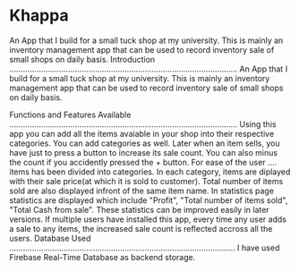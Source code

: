 # Khappa
 An App that I build for a small tuck shop at my university. This is mainly an inventory management app that can be used to record inventory sale of small shops on daily basis.
Introduction ..................................................................................................... An App that I build for a small tuck shop at my university. This is mainly an inventory management app that can be used to record inventory sale of small shops on daily basis.

Functions and Features Available ..................................................................................................... Using this app you can add all the items avaiable in your shop into their respective categories. You can add categories as well. Later when an item sells, you have just to press a button to increase its sale count. You can also minus the count if you accidently pressed the + button. For ease of the user .... items has been divided into categories. In each category, items are diplayed with their sale price(at which it is sold to customer). Total number of items sold are also displayed infront of the same item name. In statistics page statistics are displayed which include "Profit", "Total number of items sold", "Total Cash from sale". These statistics can be improved easily in later versions. If multiple users have installed this app, every time any user adds a sale to any items, the increased sale count is reflected accross all the users.
Database Used .................................................................................................... I have used Firebase Real-Time Database as backend storage.

